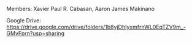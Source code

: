 Members:
Xavier Paul R. Cabasan, 
Aaron James Makinano


Google Drive:
https://drive.google.com/drive/folders/1b8yjDhIyxmfrnWL0EqTZV9m_-GMvFprn?usp=sharing
